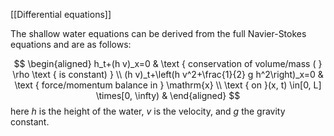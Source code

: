 [[Differential equations]]

The shallow water equations can be derived from the full Navier-Stokes equations and are as follows:

$$
\begin{aligned}
h_t+(h v)_x=0 & \text { conservation of volume/mass ( } \rho \text { is constant) } \\
(h v)_t+\left(h v^2+\frac{1}{2} g h^2\right)_x=0 & \text { force/momentum balance in } \mathrm{x} \\
\text { on }(x, t) \in[0, L] \times[0, \infty) &
\end{aligned}
$$
here $h$ is the height of the water, $v$ is the velocity, and $g$ the gravity constant.